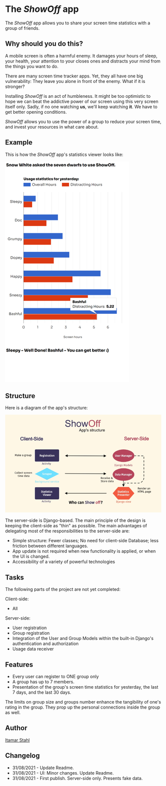 The _ShowOff_ app
=================

The _ShowOff_ app allows you to share your screen time statistics with a group of friends.

Why should you do this?
-----------------------

A mobile screen is often a harmful enemy. It damages your hours of sleep, your health, 
your attention to your closes ones and distracts your mind from the things you want
to do.

There are many screen time tracker apps. Yet, they all have one big vulnerability:
They leave you alone in front of the enemy. What if it is stronger?

Installing _ShowOff_ is an act of humbleness. It might be too optimistic to hope we can beat
the addictive power of our screen using this very screen itself only. Sadly, if no one watching
**us**, we'll keep watching **it**. We have to get better opening conditions.

_ShowOff_ allows you to use the power of a group to reduce your screen time, and invest your 
resources in what care about.

Example
-------
This is how the _ShowOff_ app's statistics viewer looks like:

![Screenshots from ShowOff](readme_img/animated_screen_shots.png)

Structure
---------
Here is a diagram of the app's structure:

![ShowOff's struture](readme_img/app_structure.jpg)

The server-side is Django-based. 
The main principle of the design is keeping the client-side as "thin" as possible.
The main advantages of delegating most of the responsibilities to the server-side are:
* Simple structure: Fewer classes; No need for client-side Database; less friction between different languages.
* App update is not required when new functionality is applied, or when the UI is changed.
* Accessibility of a variety of powerful technologies

Tasks
-----
The following parts of the project are not yet completed:

Client-side: 

* All

Server-side:
* User registration
* Group registration
* Integration of the User and Group Models within the built-in Django's authentication and authorization
* Usage data receiver 


Features
--------
* Every user can register to ONE group only
* A group has up to 7 members.
* Presentation of the group's screen time statistics for yesterday, the last 7 days, and the last 30 days.

The limits on group size and groups number enhance the tangibility of one's rating in the group. They prop up the personal connections inside the group as well.

Author
------
[Itamar Stahl](https://github.com/itamar-stahl)

Changelog
---------

* 31/08/2021 - Update Readme.
* 31/08/2021 - UI: Minor changes. Update Readme.
* 31/08/2021 - First publish. Server-side only. Presents fake data.